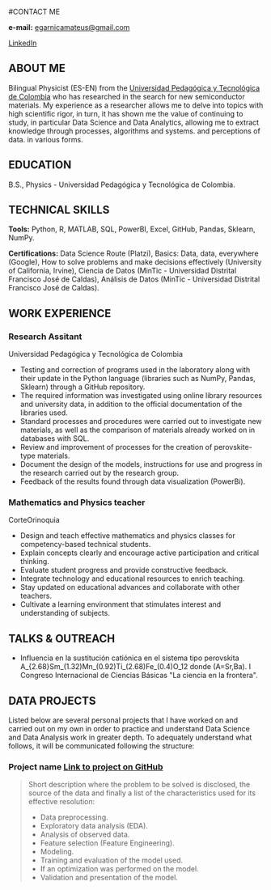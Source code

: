 #CONTACT ME

**e-mail:** <egarnicamateus@gmail.com>

[LinkedIn](https://www.linkedin.com/in/esteban-garnica-mateus/)

## ABOUT ME

Bilingual Physicist (ES-EN) from the [Universidad Pedagógica y Tecnológica de Colombia](https://www.uptc.edu.co/sitio) who has researched in the search for new semiconductor materials. My experience as a researcher allows me to delve into topics with high scientific rigor, in turn, it has shown me the value of continuing to study, in particular Data Science and Data Analytics, allowing me to extract knowledge through processes, algorithms and systems. and perceptions of data. in various forms.

## EDUCATION 

B.S., Physics - Universidad Pedagógica y Tecnológica de Colombia.

## TECHNICAL SKILLS

**Tools:** Python, R, MATLAB, SQL, PowerBI, Excel, GitHub, Pandas, Sklearn, NumPy.

**Certifications:** Data Science Route (Platzi), Basics: Data, data, everywhere (Google), How to solve problems and make decisions effectively (University of California, Irvine), Ciencia de Datos (MinTic - Universidad Distrital Francisco José de Caldas), Análisis de Datos (MinTic - Universidad Distrital Francisco José de Caldas).

## WORK EXPERIENCE

### Research Assitant
Universidad Pedagógica y Tecnológica de Colombia

+ Testing and correction of programs used in the laboratory along with their update in the Python language (libraries such as NumPy, Pandas, Sklearn) through a GitHub repository.
+	The required information was investigated using online library resources and university data, in addition to the official documentation of the libraries used.
+	Standard processes and procedures were carried out to investigate new materials, as well as the comparison of materials already worked on in databases with SQL.
+	Review and improvement of processes for the creation of perovskite-type materials.
+	Document the design of the models, instructions for use and progress in the research carried out by the research group.
+	Feedback of the results found through data visualization (PowerBi).

### Mathematics and Physics teacher
CorteOrinoquia
+	Design and teach effective mathematics and physics classes for competency-based technical students.
+	Explain concepts clearly and encourage active participation and critical thinking.
+	Evaluate student progress and provide constructive feedback.
+	Integrate technology and educational resources to enrich teaching.
+	Stay updated on educational advances and collaborate with other teachers.
+	Cultivate a learning environment that stimulates interest and understanding of subjects.

## TALKS & OUTREACH
+ Influencia en la sustitución catiónica en el sistema tipo perovskita A_{2.68}Sm_(1.32)Mn_(0.92)Ti_(2.68)Fe_(0.4)O_12 donde (A=Sr,Ba). I Congreso Internacional de Ciencias Básicas "La ciencia en la frontera".

## DATA PROJECTS
Listed below are several personal projects that I have worked on and carried out on my own in order to practice and understand Data Science and Data Analysis work in greater depth. To adequately understand what follows, it will be communicated following the structure:

### Project name [Link to project on GitHub]()
> Short description where the problem to be solved is disclosed, the source of the data and finally a list of the characteristics used for its effective resolution:
> + Data preprocessing.
> + Exploratory data analysis (EDA).
> + Analysis of observed data.
> + Feature selection (Feature Engineering).
> + Modeling.
> + Training and evaluation of the model used.
> + If an optimization was performed on the model.
> + Validation and presentation of the model.
